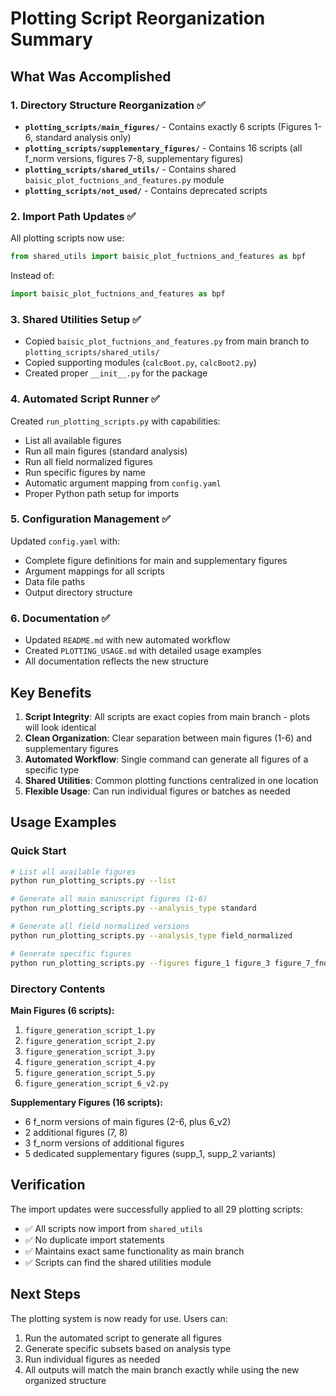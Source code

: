 # Plotting Script Reorganization Summary

## What Was Accomplished

### 1. Directory Structure Reorganization ✅
- **`plotting_scripts/main_figures/`** - Contains exactly 6 scripts (Figures 1-6, standard analysis only)
- **`plotting_scripts/supplementary_figures/`** - Contains 16 scripts (all f_norm versions, figures 7-8, supplementary figures)
- **`plotting_scripts/shared_utils/`** - Contains shared `baisic_plot_fuctnions_and_features.py` module
- **`plotting_scripts/not_used/`** - Contains deprecated scripts

### 2. Import Path Updates ✅
All plotting scripts now use:
```python
from shared_utils import baisic_plot_fuctnions_and_features as bpf
```
Instead of:
```python
import baisic_plot_fuctnions_and_features as bpf
```

### 3. Shared Utilities Setup ✅
- Copied `baisic_plot_fuctnions_and_features.py` from main branch to `plotting_scripts/shared_utils/`
- Copied supporting modules (`calcBoot.py`, `calcBoot2.py`)
- Created proper `__init__.py` for the package

### 4. Automated Script Runner ✅
Created `run_plotting_scripts.py` with capabilities:
- List all available figures
- Run all main figures (standard analysis)
- Run all field normalized figures 
- Run specific figures by name
- Automatic argument mapping from `config.yaml`
- Proper Python path setup for imports

### 5. Configuration Management ✅
Updated `config.yaml` with:
- Complete figure definitions for main and supplementary figures
- Argument mappings for all scripts
- Data file paths
- Output directory structure

### 6. Documentation ✅
- Updated `README.md` with new automated workflow
- Created `PLOTTING_USAGE.md` with detailed usage examples
- All documentation reflects the new structure

## Key Benefits

1. **Script Integrity**: All scripts are exact copies from main branch - plots will look identical
2. **Clean Organization**: Clear separation between main figures (1-6) and supplementary figures
3. **Automated Workflow**: Single command can generate all figures of a specific type
4. **Shared Utilities**: Common plotting functions centralized in one location
5. **Flexible Usage**: Can run individual figures or batches as needed

## Usage Examples

### Quick Start
```bash
# List all available figures
python run_plotting_scripts.py --list

# Generate all main manuscript figures (1-6)
python run_plotting_scripts.py --analysis_type standard

# Generate all field normalized versions
python run_plotting_scripts.py --analysis_type field_normalized

# Generate specific figures
python run_plotting_scripts.py --figures figure_1 figure_3 figure_7_fnorm
```

### Directory Contents

**Main Figures (6 scripts):**
1. `figure_generation_script_1.py`
2. `figure_generation_script_2.py` 
3. `figure_generation_script_3.py`
4. `figure_generation_script_4.py`
5. `figure_generation_script_5.py`
6. `figure_generation_script_6_v2.py`

**Supplementary Figures (16 scripts):**
- 6 f_norm versions of main figures (2-6, plus 6_v2)
- 2 additional figures (7, 8) 
- 3 f_norm versions of additional figures
- 5 dedicated supplementary figures (supp_1, supp_2 variants)

## Verification

The import updates were successfully applied to all 29 plotting scripts:
- ✅ All scripts now import from `shared_utils`
- ✅ No duplicate import statements
- ✅ Maintains exact same functionality as main branch
- ✅ Scripts can find the shared utilities module

## Next Steps

The plotting system is now ready for use. Users can:
1. Run the automated script to generate all figures
2. Generate specific subsets based on analysis type
3. Run individual figures as needed
4. All outputs will match the main branch exactly while using the new organized structure 
